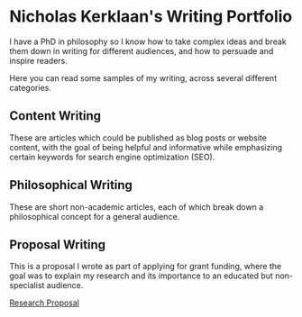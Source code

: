 # Nicholas Kerklaan's Writing Portfolio

I have a PhD in philosophy so I know how to take complex ideas and break them down in writing for different audiences, and how to persuade and inspire readers.

Here you can read some samples of my writing, across several different categories.

## Content Writing

These are articles which could be published as blog posts or website content, with the goal of being helpful and informative while emphasizing certain keywords for search engine optimization (SEO).

## Philosophical Writing

These are short non-academic articles, each of which break down a philosophical concept for a general audience.

## Proposal Writing

This is a proposal I wrote as part of applying for grant funding, where the goal was to explain my research and its importance to an educated but non-specialist audience. 

[Research Proposal](https://github.com/nicholaskerklaan/writing/blob/main/portfolio/proposal.md)

